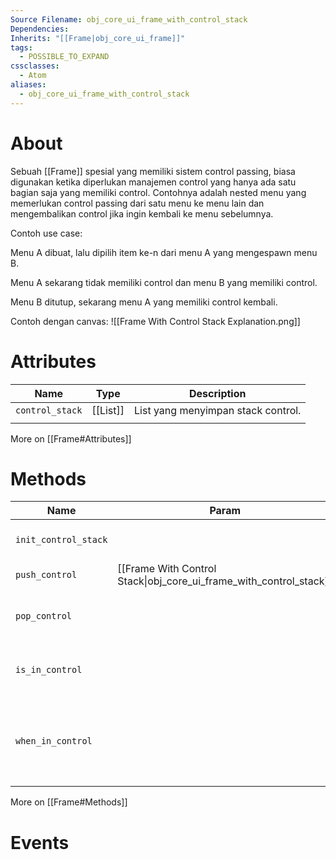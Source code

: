 ```yaml
---
Source Filename: obj_core_ui_frame_with_control_stack
Dependencies: 
Inherits: "[[Frame|obj_core_ui_frame]]"
tags:
  - POSSIBLE_TO_EXPAND
cssclasses:
  - Atom
aliases:
  - obj_core_ui_frame_with_control_stack
---
```

# About
Sebuah [[Frame]] spesial yang memiliki sistem control passing, biasa digunakan ketika diperlukan manajemen control yang hanya ada satu bagian saja yang memiliki control. Contohnya adalah nested menu yang memerlukan control passing dari satu menu ke menu lain dan mengembalikan control jika ingin kembali ke menu sebelumnya.

Contoh use case:

Menu A dibuat, lalu dipilih item ke-n dari menu A yang mengespawn menu B.

Menu A sekarang tidak memiliki control dan menu B yang memiliki control.

Menu B ditutup, sekarang menu A yang memiliki control kembali.

Contoh dengan canvas:
![[Frame With Control Stack Explanation.png]]

# Attributes
| Name            | Type     | Description                        |
| --------------- | -------- | ---------------------------------- |
| `control_stack` | [[List]] | List yang menyimpan stack control. |
|                 |          |                                    |
More on [[Frame#Attributes]]

# Methods
| Name                 | Param                                                              | Returns   | Description                                                                  |
| -------------------- | ------------------------------------------------------------------ | --------- | ---------------------------------------------------------------------------- |
| `init_control_stack` |                                                                    |           | Initialize and reset the control stack                                       |
| `push_control`       | [[Frame With Control Stack\|obj_core_ui_frame_with_control_stack]] |           | Get the width of the frame                                                   |
| `pop_control`        |                                                                    |           | Mengembalikan control ke pemilik sebelumnya                                  |
| `is_in_control`      |                                                                    | `Boolean` | Mengecek apakah object ini memiliki control                                  |
| `when_in_control`    |                                                                    |           | Event loop yang dieksekusi ketika `is_in_control` True. **Perlu dioverride** |
More on [[Frame#Methods]]

# Events